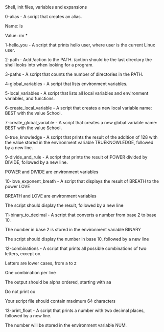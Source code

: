 Shell, init files, variables and expansions

0-alias - A script that creates an alias.



Name: ls

Value: rm *

1-hello_you - A script that prints hello user, where user is the current Linux user.



2-path - Add /action to the PATH. /action should be the last directory the shell looks into when looking for a program.



3-paths - A script that counts the number of directories in the PATH.



4-global_variables - A script that lists environment variables.



5-local_variables - A script that lists all local variables and environment variables, and functions.



6-create_local_variable - A script that creates a new local variable name: BEST with the value School.



7-create_global_variable - A script that creates a new global variable name: BEST with the value School.



8-true_knowledge - A script that prints the result of the addition of 128 with the value stored in the environment variable TRUEKNOWLEDGE, followed by a new line.



9-divide_and_rule - A script that prints the result of POWER divided by DIVIDE, followed by a new line.



POWER and DIVIDE are environment variables

10-love_exponent_breath - A script that displays the result of BREATH to the power LOVE



BREATH and LOVE are environment variables

The script should display the result, followed by a new line

11-binary_to_decimal - A script that converts a number from base 2 to base 10.



The number in base 2 is stored in the environment variable BINARY

The script should display the number in base 10, followed by a new line

12-combinations - A script that prints all possible combinations of two letters, except oo.



Letters are lower cases, from a to z

One combination per line

The output should be alpha ordered, starting with aa

Do not print oo

Your script file should contain maximum 64 characters

13-print_float - A script that prints a number with two decimal places, followed by a new line.



The number will be stored in the environment variable NUM.
